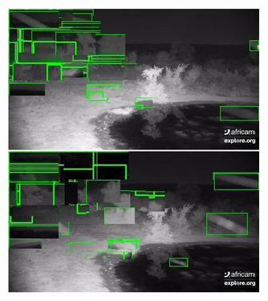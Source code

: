 ![20200701-231815-234820](in/20200701/20200701-231815-234820_0_.jpg)
![20200701-234825-000000](in/20200701/20200701-234825-000000_0_.jpg)
